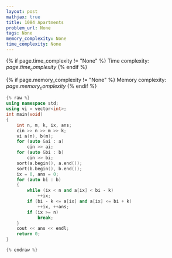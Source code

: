 ```yaml
---
layout: post
mathjax: true
title: 1084 Apartments
problem_url: None
tags: None
memory_complexity: None
time_complexity: None
---
```




{% if page.time_complexity != "None" %}
Time complexity: ${{ page.time_complexity }}$
{% endif %}

{% if page.memory_complexity != "None" %}
Memory complexity: ${{ page.memory_complexity }}$
{% endif %}

```cpp
{% raw %}
using namespace std;
using vi = vector<int>;
int main(void)
{
    int n, m, k, ix, ans;
    cin >> n >> m >> k;
    vi a(n), b(m);
    for (auto &ai : a)
        cin >> ai;
    for (auto &bi : b)
        cin >> bi;
    sort(a.begin(), a.end());
    sort(b.begin(), b.end());
    ix = 0, ans = 0;
    for (auto bi : b)
    {
        while (ix < n and a[ix] < bi - k)
            ++ix;
        if (bi - k <= a[ix] and a[ix] <= bi + k)
            ++ix, ++ans;
        if (ix >= n)
            break;
    }
    cout << ans << endl;
    return 0;
}

{% endraw %}
```